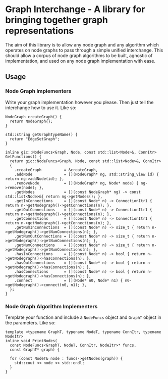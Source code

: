 # Graph Interchange - A library for bringing together graph representations

The aim of this library is to allow any node graph and any algorithm which operates on node graphs to pass through a simple unified interchange. This should allow a corpus of node graph algorithms to be built, agnostic of implementation, and used on any node graph implementation with ease.

## Usage

### Node Graph Implementers

Write your graph implementation however you please. Then just tell the interchange how to use it. Like so:

```
NodeGraph createGraph() {
  return NodeGraph{};
}

std::string getGraphTypeName() {
  return "EdgeSetGraph";
}

inline gic::NodeFuncs<Graph, Node, const std::list<Node>&, ConnItr> GetFunctions() {
  return gic::NodeFuncs<Graph, Node, const std::list<Node>&, ConnItr>
  {
    .createGraph          = &createGraph,
    .addNode              = [](NodeGraph* ng, std::string_view id) { return ng->addNode(id); },
    .removeNode           = [](NodeGraph* ng, Node* node) { ng->remove(node); },
    .getNodes             = [](const NodeGraph* ng) -> const std::list<Node>&{ return ng->getNodes(); },
    .getInConnections     = [](const Node* n) -> ConnectionItr1 { return n->getNodegraph()->getConnections(n); },
    .getOutConnections    = [](const Node* n) -> ConnectionItr1 { return n->getNodegraph()->getConnections(n); },
    .getConnections       = [](const Node* n) -> ConnectionItr1 { return n->getNodegraph()->getConnections(n); },
    .getNumInConnections  = [](const Node* n) -> size_t { return n->getNodegraph()->getNumConnections(n); },
    .getNumOutConnections = [](const Node* n) -> size_t { return n->getNodegraph()->getNumConnections(n); },
    .getNumConnections    = [](const Node* n) -> size_t { return n->getNodegraph()->getNumConnections(n); },
    .hasInConnections     = [](const Node* n) -> bool { return n->getNodegraph()->hasConnections(n); },
    .hasOutConnections    = [](const Node* n) -> bool { return n->getNodegraph()->hasConnections(n); },
    .hasConnections       = [](const Node* n) -> bool { return n->getNodegraph()->hasConnections(n); },
    .connect              = [](Node* n0, Node* n1) { n0->getNodegraph()->connect(n0, n1); },
  };
}
```

### Node Graph Algorithm Implementers

Template your function and include a `NodeFuncs` object and `GraphT` object in the parameters. Like so:

```
template <typename GraphT, typename NodeT, typename ConnItr, typename NodeItr>
inline void PrintNodes(
  const NodeFuncs<GraphT, NodeT, ConnItr, NodeItr>* funcs,
  const GraphT* graph) {

  for (const NodeT& node : funcs->getNodes(graph)) {
    std::cout << node << std::endl;
  }
}
```
